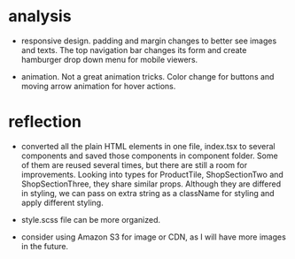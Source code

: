 # analysis

- responsive design. padding and margin changes to better see images and texts. The top navigation bar changes its form and create hamburger drop down menu for mobile viewers.

- animation. Not a great animation tricks. Color change for buttons and moving arrow animation for hover actions.

# reflection

- converted all the plain HTML elements in one file, index.tsx to several components and saved those components in component folder. Some of them are reused several times, but there are still a room for improvements. Looking into types for ProductTile, ShopSectionTwo and ShopSectionThree, they share similar props. Although they are differed in styling, we can pass on extra string as a className for styling and apply different styling.

- style.scss file can be more organized.

- consider using Amazon S3 for image or CDN, as I will have more images in the future.
